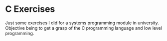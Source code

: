 # C Exercises

Just some exercises I did for a systems programming module in university. Objective being to get a grasp of the C programming language and low level programming.
